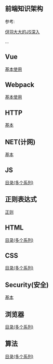 ## 前端知识架构


参考: 

[伢羽大大的JS深入](https://github.com/mqyqingfeng/Blog)

...


## Vue

[基本使用](./Vue/index.md)

## Webpack

[基本使用](./Webpack/index.md)

## HTTP

[基本](./HTTP/index.md)

## NET(计网)

[基本](./NET/index.md)

## JS

[目录(多个系列)](./Js/index.md)

## 正则表达式

[正则](./RegExp/index.md)

## HTML

[目录(多个系列)](./HTML/index.md)

## CSS

[目录(多个系列)](./CSS/index.md)

## Security(安全)

[基本](./Security/index.md)

## 浏览器

[目录(多个系列)](./Broswer/index.md)

## 算法

[目录(多个系列)](./Algorithm/index.md)
